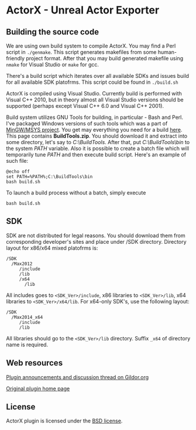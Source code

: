 ActorX - Unreal Actor Exporter
==============================

Building the source code
------------------------

We are using own build system to compile ActorX. You may find a Perl script in `./genmake`. This script
generates makefiles from some human-friendly project format. After that you may build generated makefile
using `nmake` for Visual Studio or `make` for gcc.

There's a build script which iterates over all available SDKs and issues build for all available SDK platofrms.
This script could be found in `./build.sh`

ActorX is compiled using Visual Studio. Currently build is performed with Visual C++ 2010, but in theory
almost all Visual Studio versions should be supported (perhaps except Visual C++ 6.0 and Visual C++ 2001).

Build system utilizes GNU Tools for building, in particular - Bash and Perl. I've packaged Windows versions
of such tools which was a part of [MinGW/MSYS project](http://www.mingw.org/). You get may everything you need
for a build [here](https://github.com/gildor2/UModel/releases). This page contains **BuildTools.zip**. You should
download it and extract into some directory, let's say to *C:\BuildTools*. After that, put *C:\BuildTools\bin*
to the system *PATH* variable. Also it is possible to create a batch file which will temporarily tune *PATH* and
then execute build script. Here's an example of such file:

    @echo off
    set PATH=%PATH%;C:\BuildTools\bin
    bash build.sh

To launch a build process without a batch, simply execute

    bash build.sh


SDK
---

SDK are not distributed for legal reasons. You should download them from corresponding developer's sites and place
under /SDK directory. Directory layout for x86/x64 mixed platofrms is:

    /SDK
      /Max2012
         /include
         /lib
         /x64
           /lib

All includes goes to `<SDK_Ver>/include`, x86 libraries to `<SDK_Ver>/lib`, x64 libraries to `<SDK_Ver>/x64/lib`.
For x64-only SDK's, use the following layout:

    /SDK
      /Max2014_x64
         /include
         /lib

All libraries should go to the `<SDK_Ver>/lib` directory. Suffix `_x64` of directory name is required.

Web resources
-------------

[Plugin announcements and discussion thread on Gildor.org](http://www.gildor.org/smf/index.php/topic,1221.0.html)

[Original plugin home page](http://udn.epicgames.com/Three/ActorX.html)

License
-------

ActorX plugin is licensed under the [BSD license](LICENSE.txt).
